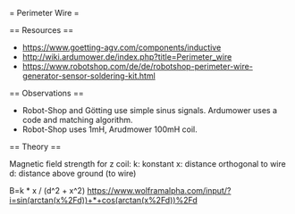 

= Perimeter Wire =


== Resources == 

 * https://www.goetting-agv.com/components/inductive
 * http://wiki.ardumower.de/index.php?title=Perimeter_wire
 * https://www.robotshop.com/de/de/robotshop-perimeter-wire-generator-sensor-soldering-kit.html

== Observations ==
 * Robot-Shop and Götting use simple sinus signals. Ardumower uses a code and matching algorithm.
 * Robot-Shop uses 1mH, Arudmower 100mH coil.


 == Theory ==

Magnetic field strength for z coil:
k: konstant
x: distance orthogonal to wire
d: distance above ground (to wire)

B=k * x / (d^2 + x^2)
https://www.wolframalpha.com/input/?i=sin(arctan(x%2Fd))+*+cos(arctan(x%2Fd))%2Fd